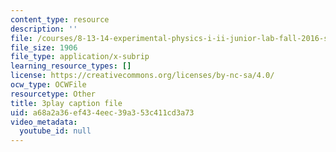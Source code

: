 ```yaml
---
content_type: resource
description: ''
file: /courses/8-13-14-experimental-physics-i-ii-junior-lab-fall-2016-spring-2017/a68a2a36ef434eec39a353c411cd3a73_79noW-0WuAI.srt
file_size: 1906
file_type: application/x-subrip
learning_resource_types: []
license: https://creativecommons.org/licenses/by-nc-sa/4.0/
ocw_type: OCWFile
resourcetype: Other
title: 3play caption file
uid: a68a2a36-ef43-4eec-39a3-53c411cd3a73
video_metadata:
  youtube_id: null
---
```

